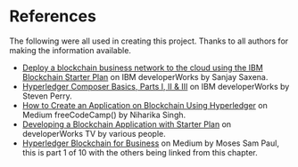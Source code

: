 # References

The following were all used in creating this project. Thanks to all authors for making the information available.

* [Deploy a blockchain business network to the cloud using the IBM Blockchain Starter Plan](https://www.ibm.com/developerworks/cloud/library/cl-deploy-blockchain-starter-plan-network/) on IBM developerWorks by Sanjay Saxena.
* [Hyperledger Composer Basics, Parts I, II & III](https://www.ibm.com/developerworks/cloud/library/cl-model-test-your-blockchain-network-with-hyperledger-composer-playground/index.html) on IBM developerWorks by Steven Perry.
* [How to Create an Application on Blockchain Using Hyperledger](https://medium.freecodecamp.org/ultimate-end-to-end-tutorial-to-create-an-application-on-blockchain-using-hyperledger-3a83a80cbc71) on Medium freeCodeCamp() by Niharika Singh.
* [Developing a Blockchain Application with Starter Plan](https://developer.ibm.com/tv/blockchain-innovators/#bigc) on developerWorks TV by various people.
* [Hyperledger Blockchain for Business](https://medium.com/swlh/hyperledger-chapter-1-foundation-7ad5bd94d452) on Medium by Moses Sam Paul, this is part 1 of 10 with the others being linked from this chapter.

